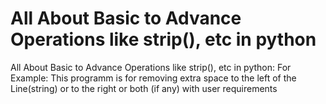 # All About Basic to Advance Operations like strip(), etc in python

All About Basic to Advance Operations like strip(), etc in python:
For Example:
This programm is for removing extra space
 to the left of the Line(string)
  or to the right
   or both (if any)
    with user requirements

